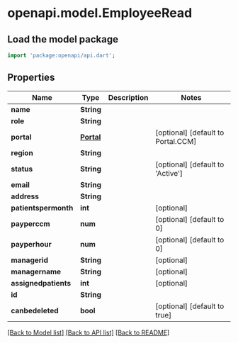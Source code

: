 # openapi.model.EmployeeRead

## Load the model package
```dart
import 'package:openapi/api.dart';
```

## Properties
Name | Type | Description | Notes
------------ | ------------- | ------------- | -------------
**name** | **String** |  | 
**role** | **String** |  | 
**portal** | [**Portal**](Portal.md) |  | [optional] [default to Portal.CCM]
**region** | **String** |  | 
**status** | **String** |  | [optional] [default to 'Active']
**email** | **String** |  | 
**address** | **String** |  | 
**patientspermonth** | **int** |  | [optional] 
**payperccm** | **num** |  | [optional] [default to 0]
**payperhour** | **num** |  | [optional] [default to 0]
**managerid** | **String** |  | [optional] 
**managername** | **String** |  | [optional] 
**assignedpatients** | **int** |  | [optional] 
**id** | **String** |  | 
**canbedeleted** | **bool** |  | [optional] [default to true]

[[Back to Model list]](../README.md#documentation-for-models) [[Back to API list]](../README.md#documentation-for-api-endpoints) [[Back to README]](../README.md)


